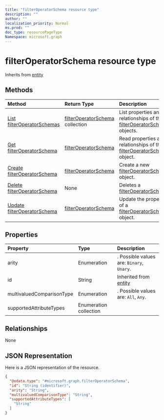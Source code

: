 ```yaml
---
title: "filterOperatorSchema resource type"
description: ""
author: ""
localization_priority: Normal
ms.prod: ""
doc_type: resourcePageType
Namespace: microsoft.graph
---
```



# filterOperatorSchema resource type




Inherits from [entity](../resources/entity.md)

## Methods
|Method|Return Type|Description|
|:---|:---|:---|
|[List filterOperatorSchemas](../api/filteroperatorschema-list.md)|[filterOperatorSchema](../resources/filterOperatorSchema.md) collection|List properties and relationships of the [filterOperatorSchema](../resources/filteroperatorschema.md) objects.|
|[Get filterOperatorSchema](../api/filteroperatorschema-get.md)|[filterOperatorSchema](../resources/filterOperatorSchema.md)|Read properties and relationships of the [filterOperatorSchema](../resources/filteroperatorschema.md) object.|
|[Create filterOperatorSchema](../api/filteroperatorschema-post-filteroperators.md)|[filterOperatorSchema](../resources/filterOperatorSchema.md)|Create a new [filterOperatorSchema](../resources/filteroperatorschema.md) object.|
|[Delete filterOperatorSchema](../api/filteroperatorschema-delete.md)|None|Deletes a [filterOperatorSchema](../resources/filteroperatorschema.md).|
|[Update filterOperatorSchema](../api/filteroperatorschema-update.md)|[filterOperatorSchema](../resources/filterOperatorSchema.md)|Update the properties of a [filterOperatorSchema](../resources/filteroperatorschema.md) object.|

## Properties
|Property|Type|Description|
|:---|:---|:---|
|arity|Enumeration|. Possible values are: `Binary`, `Unary`.|
|id|String| Inherited from [entity](../resources/entity.md)|
|multivaluedComparisonType|Enumeration|. Possible values are: `All`, `Any`.|
|supportedAttributeTypes|Enumeration collection||

## Relationships
None

## JSON Representation
Here is a JSON representation of the resource.
<!-- {
  "blockType": "resource",
  "keyProperty": "id",
  "@odata.type": "microsoft.graph.filterOperatorSchema",
  "baseType": "microsoft.graph.entity",
  "openType": false
}
-->
``` json
{
  "@odata.type": "#microsoft.graph.filterOperatorSchema",
  "id": "String (identifier)",
  "arity": "String",
  "multivaluedComparisonType": "String",
  "supportedAttributeTypes": [
    "String"
  ]
}
```


